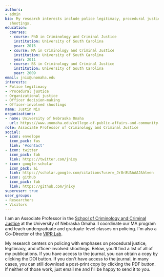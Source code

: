 ```yaml
---
authors:
- admin
bio: My research interests include police legitimacy, procedural justice, and officer-involved
  shootings.
education:
  courses:
  - course: PhD in Criminology and Criminal Justice
    institution: University of South Carolina
    year: 2015
  - course: MA in Criminology and Criminal Justice
    institution: University of South Carolina
    year: 2011
  - course: BS in Criminology and Criminal Justice
    institution: University of South Carolina
    year: 2009
email: jnix@unomaha.edu
interests:
- Police legitimacy
- Procedural justice
- Organizational justice
- Officer decision-making
- Officer-involved shootings
name: Justin Nix
organizations:
- name: University of Nebraska Omaha
  url: https://www.unomaha.edu/college-of-public-affairs-and-community-service/criminology-and-criminal-justice/index.php
role: Associate Professor of Criminology and Criminal Justice
social:
- icon: envelope
  icon_pack: fas
  link: '#contact'
- icon: twitter
  icon_pack: fab
  link: https://twitter.com/jnixy
- icon: google-scholar
  icon_pack: ai
  link: https://scholar.google.com/citations?user=_Jr8r8UAAAAJ&hl=en
- icon: github
  icon_pack: fab
  link: https://github.com/jnixy
superuser: true
user_groups:
- Researchers
- Visitors
---
```


I am an Associate Professor in the [School of Criminology and Criminal Justice](https://www.unomaha.edu/college-of-public-affairs-and-community-service/criminology-and-criminal-justice/) at the University of Nebraska Omaha. I coordinate our MA program and teach undergraduate and graduate-level classes on policing. I'm also a Co-Director of the [VIPR Lab](https://viprlab.org). 

My research centers on policing with emphases on procedural justice, legitimacy, and officer-involved shootings. Below, you'll find a list of all of my publications. If you have access to the journal, you can obtain a copy by clicking the DOI button. If you don't have access to the journal, in many cases, you can still download a post-print copy by clicking the PDF button. If neither of those work, just email me and I'll be happy to send it to you. 
